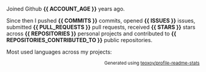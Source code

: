 Joined Github **{{ ACCOUNT_AGE }}** years ago.

Since then I pushed **{{ COMMITS }}** commits, opened **{{ ISSUES }}** issues, submitted **{{ PULL_REQUESTS }}** pull requests, received **{{ STARS }}** stars across **{{ REPOSITORIES }}** personal projects and contributed to **{{ REPOSITORIES_CONTRIBUTED_TO }}** public repositories.

Most used languages across my projects:

<p align="right"><sub>Generated using <a href="https://github.com/marketplace/actions/profile-readme-stats">teoxoy/profile-readme-stats</a></sub></p>
